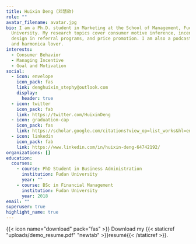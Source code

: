 ```yaml
---
title: Huixin Deng (邓慧欣)
role: ""
avatar_filename: avatar.jpg
bio: I am a Ph.D. student in Marketing at the School of Management, Fudan
  University. My research topics cover consumer motive inference, incentive
  design in referral programs, and price promotion. I am also a podcast producer
  and harmonica lover.
interests:
  - Consumer Behavior
  - Managing Incentive
  - Goal and Motivation
social:
  - icon: envelope
    icon_pack: fas
    link: denghuixin_stephy@outlook.com
    display:
      header: true
  - icon: twitter
    icon_pack: fab
    link: https://twitter.com/HuixinDeng
  - icon: graduation-cap
    icon_pack: fas
    link: https://scholar.google.com/citations?view_op=list_works&hl=en&user=Vl0cIisAAAAJ
  - icon: linkedin
    icon_pack: fab
    link: https://www.linkedin.com/in/huixin-deng-64742192/
organizations: []
education:
  courses:
    - course: PhD Student in Business Administration
      institution: Fudan University
      year: ""
    - course: BSc in Financial Management
      institution: Fudan University
      year: 2018
email: ""
superuser: true
highlight_name: true
---
```



{{< icon name="download" pack="fas" >}} Download my {{< staticref "uploads/demo_resume.pdf" "newtab" >}}resumé{{< /staticref >}}.